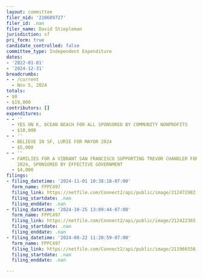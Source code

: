 ```yaml
---
layout: committee
filer_nid: '210689727'
filer_id: .nan
filer_name: David Stiepleman
jurisdiction: sf
pri_form: true
candidate_controlled: false
committee_type: Independent Expenditure
dates:
- '2022-01-01'
- '2024-12-31'
breadcrumbs:
- - /current
  - Nov 5, 2024
totals:
- $0
- $19,000
contributors: []
expenditures:
- - ''
  - YES ON K, OCEAN BEACH FOR ALL SPONSORED BY COMMUNITY NONPROFITS
  - $10,000
- - ''
  - BELIEVE IN SF, LURIE FOR MAYOR 2024
  - $5,000
- - ''
  - FAMILIES FOR A VIBRANT SAN FRANCISCO SUPPORTING TREVOR CHANDLER FOR SUPERVISOR
    2024, SPONSORED BY EFFECTIVE GOVERNMENT
  - $4,000
filings:
- filing_datetime: '2024-11-01 10:38:18-07:00'
  form_name: FPPC497
  filing_link: https://netfile.com/Connect2/api/public/image/212472982
  filing_startdate: .nan
  filing_enddate: .nan
- filing_datetime: '2024-10-25 13:09:44-07:00'
  form_name: FPPC497
  filing_link: https://netfile.com/Connect2/api/public/image/212422365
  filing_startdate: .nan
  filing_enddate: .nan
- filing_datetime: '2024-08-22 11:20:59-07:00'
  form_name: FPPC497
  filing_link: https://netfile.com/Connect2/api/public/image/211966556
  filing_startdate: .nan
  filing_enddate: .nan

---
```

